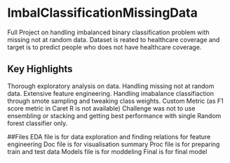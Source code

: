 # ImbalClassificationMissingData
Full Project on handling imbalanced binary classification problem with missing not at random data. Dataset is reated to healthcare coverage and target is to predict people who does not have healthcare coverage. 

## Key Highlights
Thorough exploratory analysis on data.
Handling missing not at random data. 
Extensive feature engineering.
Handling imabalance classifiaction through smote sampling and tweaking class weights.
Custom Metric (as F1 score metric in Caret R is not available) 
Challenge was not to use ensembling or stacking and getting best performance with single Random forest classifier only.

##Files
EDA file is for data exploration and finding relations for feature engineering
Doc file is for visualisation summary
Proc file is for preparing train and test data
Models file is for moddeling 
Final is for final model


